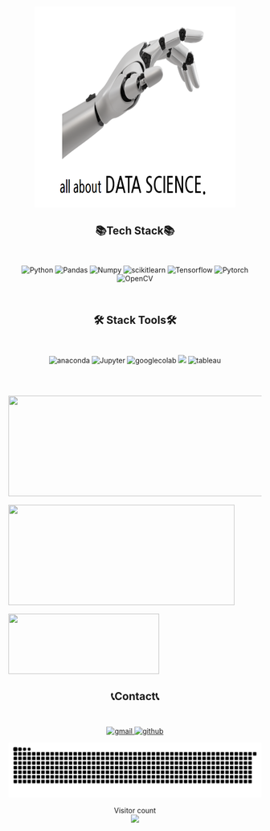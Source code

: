 <p align="center">
  <img src="https://github.com/Minyst/Minyst/blob/main/assets/title.png" height=400 width=400>
</p>

<h2 align="center">📚Tech Stack📚</h2> <br>
<p align="center">
  <img src="https://img.shields.io/badge/Python-3776AB.svg?style=for-the-badge&logo=python&logoColor=white" alt="Python" width="120" height="30"/>
  <img src="https://img.shields.io/badge/Pandas-150458.svg?style=for-the-badge&logo=pandas&logoColor=white" alt="Pandas" width="120" height="30"/>
  <img src="https://img.shields.io/badge/Numpy-013243.svg?style=for-the-badge&logo=numpy&logoColor=white" alt="Numpy" width="120" height="30"/>
  <img src="https://img.shields.io/badge/scikit--learn-F7931E.svg?style=for-the-badge&logo=scikitlearn&logoColor=white" alt="scikitlearn" width="120" height="30"/>
  <img src="https://img.shields.io/badge/Tensorflow-FF6F00.svg?style=for-the-badge&logo=Tensorflow&logoColor=white" alt="Tensorflow" width="120" height="30"/>
  <img src="https://img.shields.io/badge/Pytorch-EE4C2C.svg?style=for-the-badge&logo=pytorch&logoColor=white" alt="Pytorch" width="120" height="30"/>
  <img src="https://img.shields.io/badge/OpenCV-5C3EE8.svg?style=for-the-badge&logo=OpenCV&logoColor=white" alt="OpenCV" width="120" height="30"/>
</p><br>

<h2 align="center">🛠️ Stack Tools🛠️ </h2> <br>
<p align="center">
  <img src="https://img.shields.io/badge/Anaconda-44A833.svg?style=for-the-badge&logo=anaconda&logoColor=white" alt="anaconda" width="120" height="30"/>
  <img src="https://img.shields.io/badge/Jupyter-F37626.svg?style=for-the-badge&logo=Jupyter&logoColor=white" alt="Jupyter" width="120" height="30"/>
  <img src="https://img.shields.io/badge/google_colab-F9AB00.svg?style=for-the-badge&logo=googlecolab&logoColor=white" alt="googlecolab" width="120" height="30"/>
  <img src="https://img.shields.io/badge/Visual%20Studio%20Code-007ACC.svg?&style=for-the-badge&logo=Visual%20Studio%20Code&logoColor=white">
  <img src="https://img.shields.io/badge/tableau-E97627.svg?style=for-the-badge&logo=tableau&logoColor=white" alt="tableau" width="120" height="30"/>
</p><br><br>

 <p align="left">
    <img width="800" height="200" src="https://streak-stats.demolab.com?user=minyst&theme=radical&hide_border=true&border_radius=5&card_width=800">
</p>

<p align="left">
    <img width="450" height="200" src="https://github-readme-stats.vercel.app/api?username=minyst&show_icons=true&theme=radical">
</p>

<p align="left">
    <img width="300" height="120" src="https://github-readme-stats.vercel.app/api/top-langs/?username=minyst&size_weight=0.0005&count_weight=0.3&layout=compact&theme=radical">
</p>

<h2 align="center">📞Contact📞</h2> <br>
<p align='center'>
  <a href="mailto:knitum619@gmail.com">
    <img src="https://img.shields.io/badge/gmail-EA4335.svg?style=for-the-badge&logo=gmail&logoColor=white" alt="gmail" width="100" height="30"/>
  </a>
  <a href="https://github.com/Minyst">
    <img src="https://img.shields.io/badge/github-181717.svg?style=for-the-badge&logo=github&logoColor=white" alt="github" width="100" height="30"/>
  </a>
</p> 

<p align="center">
  <img width=1000 src=https://github.com/Minyst/Minyst/blob/output/github-contribution-grid-snake.svg>
</p>

<p align="center">
  Visitor count<br>
  <img src="https://profile-counter.glitch.me/_minyst/count.svg"/>
</p>
